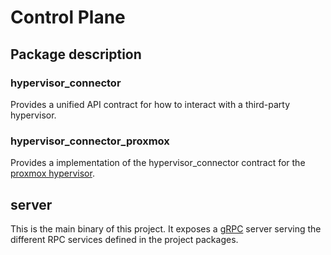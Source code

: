 # Control Plane

## Package description

### hypervisor_connector

Provides a unified API contract for how to interact with a third-party
hypervisor.

### hypervisor_connector_proxmox

Provides a implementation of the hypervisor_connector contract for the
[proxmox hypervisor](https://www.proxmox.com/).

## server

This is the main binary of this project. It exposes a [gRPC](https://grpc.io/)
server serving the different RPC services defined in the project packages.
